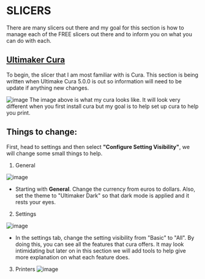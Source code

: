 # SLICERS
There are many slicers out there and my goal for this section is how to manage each of the FREE slicers out there and to inform you on what you can do with each. 

## [Ultimaker Cura](https://ultimaker.com/software/ultimaker-cura)
To begin, the slicer that I am most familiar with is Cura. This section is being written when Ultimake Cura 5.0.0 is out so information will need to be update if anything new changes. 

![image](https://user-images.githubusercontent.com/80706125/172038717-be0e5cf1-9b1c-4137-9d6c-e22f3942bfac.png)
The image above is what my cura looks like. It will look very different when you first install cura but my goal is to help set up cura to help you print. 

## Things to change:
First, head to settings and then select **"Configure Setting Visibility"**, we will change some small things to help. 

1. General 

![image](https://user-images.githubusercontent.com/80706125/172038855-0920f47f-775f-4563-a16b-112be4aaa5f4.png)
* Starting with **General**. Change the currency from euros to dollars. Also, set the theme to "Ultimaker Dark" so that dark mode is applied and it rests your eyes. 

2. Settings

![image](https://user-images.githubusercontent.com/80706125/172039134-79e20bfe-09a5-4692-8ad3-7c281dd82732.png)
* In the settings tab, change the setting visibility from "Basic" to "All". By doing this, you can see all the features that cura offers. It may look intimidating but later on in this section we will add tools to help give more explanation on what each feature does. 

3. Printers
![image](https://user-images.githubusercontent.com/80706125/172039615-c9155b52-5436-4db6-9852-bf48f2391cb1.png)



 

